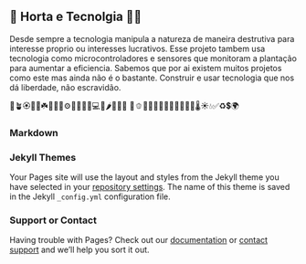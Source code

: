 


## 🌱 Horta e Tecnolgia 🧑‍💻

Desde sempre a tecnologia manipula a natureza de maneira destrutiva para interesse proprio ou interesses lucrativos. Esse projeto
tambem usa tecnologia como microcontroladores e sensores que monitoram a plantação para aumentar a eficiencia. Sabemos que por ai existem muitos 
projetos como este mas ainda não é o bastante. Construir e usar tecnologia que nos dá liberdade, não escravidão.



🌱🪴🏵️🌵🌿☘️🌰🧑‍💻⚙️🤑🎋🎍📱💻🥗🌶️🍆🥦🥬
🥒🫑🍄🍀🌳🌹🥕🧅💐🥔🍈🍃🌡️☀️💧✅♻️💲🌍

### Markdown


### Jekyll Themes

Your Pages site will use the layout and styles from the Jekyll theme you have selected in your [repository settings](https://github.com/lavodky/tecgarden/settings/pages). The name of this theme is saved in the Jekyll `_config.yml` configuration file.

### Support or Contact

Having trouble with Pages? Check out our [documentation](https://docs.github.com/categories/github-pages-basics/) or [contact support](https://support.github.com/contact) and we’ll help you sort it out.

